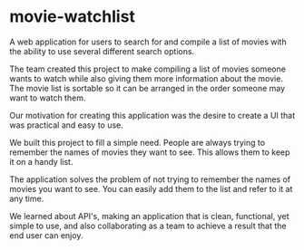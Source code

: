 # movie-watchlist

A web application for users to search for and compile a list of movies with the ability to use several different search options.

The team created this project to make compiling a list of movies someone wants to watch while also giving them more information about the movie. The movie list is sortable so it can be arranged in the order someone may want to watch them.

Our motivation for creating this application was the desire to create a UI that was practical and easy to use.

We built this project to fill a simple need. People are always trying to remember the names of movies they want to see. This allows them to keep it on a handy list.

The application solves the problem of not trying to remember the names of movies you want to see. You can easily add them to the list and refer to it at any time.

We learned about API's, making an application that is clean, functional, yet simple to use, and also collaborating as a team to achieve a result that the end user can enjoy.



